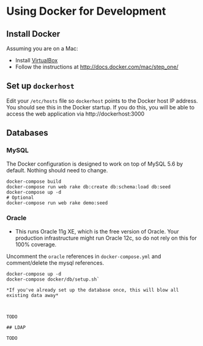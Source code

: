 # Using Docker for Development

## Install Docker

Assuming you are on a Mac:

* Install [VirtualBox](https://www.virtualbox.org/wiki/Downloads)
* Follow the instructions at http://docs.docker.com/mac/step_one/

## Set up `dockerhost`

Edit your `/etc/hosts` file so `dockerhost` points to the Docker host IP address.
You should see this in the Docker startup. If you do this, you will be able to access
the web application via http://dockerhost:3000

## Databases

### MySQL

The Docker configuration is designed to work on top of MySQL 5.6 by default. Nothing
should need to change.

```
docker-compose build
docker-compose run web rake db:create db:schema:load db:seed
docker-compose up -d
# Optional
docker-compose run web rake demo:seed
```

### Oracle

* This runs Oracle 11g XE, which is the free version of Oracle. Your production
  infrastructure might run Oracle 12c, so do not rely on this for 100% coverage.

Uncomment the `oracle` references in `docker-compose.yml` and comment/delete the
mysql references.

```
docker-compose up -d
docker-compose docker/db/setup.sh`

*If you've already set up the database once, this will blow all existing data away*



TODO

## LDAP

TODO
